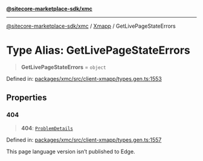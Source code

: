 [**@sitecore-marketplace-sdk/xmc**](../../../../README.md)

***

[@sitecore-marketplace-sdk/xmc](../../../../README.md) / [Xmapp](../README.md) / GetLivePageStateErrors

# Type Alias: GetLivePageStateErrors

> **GetLivePageStateErrors** = `object`

Defined in: [packages/xmc/src/client-xmapp/types.gen.ts:1553](https://github.com/Sitecore/marketplace-sdk/blob/main/packages/xmc/src/client-xmapp/types.gen.ts#L1553)

## Properties

### 404

> **404**: [`ProblemDetails`](ProblemDetails.md)

Defined in: [packages/xmc/src/client-xmapp/types.gen.ts:1557](https://github.com/Sitecore/marketplace-sdk/blob/main/packages/xmc/src/client-xmapp/types.gen.ts#L1557)

This page language version isn’t published to Edge.

